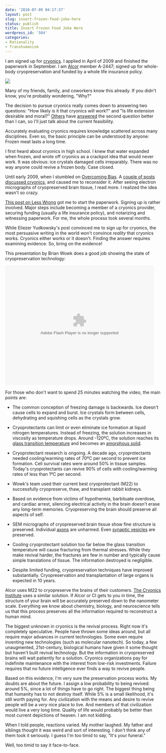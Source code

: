 ```yaml
---
date: '2010-07-09 04:17:37'
layout: post
slug: insert-frozen-food-joke-here
status: publish
title: Insert Frozen Food Joke Here
wordpress_id: '504'
categories:
- Rationality
- Transhumanism
---
```


I am signed up for [cryonics](http://en.wikipedia.org/wiki/Cryonics). I applied in April of 2009 and finished the paperwork in September. I am [Alcor](http://alcor.org/) member A-2447; signed up for whole-body cryopreservation and funded by a whole life insurance policy.

[![](http://geoff.greer.fm/rambling/wp-content/uploads/2010/05/tags1-500x225.jpg)](http://geoff.greer.fm/rambling/wp-content/uploads/2010/05/tags1.jpg)

Many of my friends, family, and coworkers know this already. If you didn't know, you're probably wondering, "Why?"

The decision to pursue cryonics really comes down to answering two questions: "How likely is it that cryonics will work?" and "Is life extension desirable and moral?" [Others](http://www.singinst.org/blog/2007/06/16/transhumanism-as-simplified-humanism/) have [answered](http://www.singinst.org/blog/2007/10/14/the-meaning-that-immortality-gives-to-life/) the second question better than I can, so I'll just talk about the current feasibility. 

Accurately evaluating cryonics requires knowledge scattered across many disciplines. Even so, the basic principle can be understood by anyone: Frozen meat lasts a long time.

I first heard about cryonics in high school. I knew that water expanded when frozen, and wrote off cryonics as a crackpot idea that would never work. It was obvious: ice crystals damaged cells irreparably. There was no way anyone could revive a frozen body. Case closed.

Until early 2009, when I stumbled on [Overcoming Bias](http://www.overcomingbias.com). A [couple of posts](http://www.overcomingbias.com/2008/12/we-agree-get-froze.html) [discussed cryonics](http://www.overcomingbias.com/2009/03/break-cryonics-down.html), and caused me to reconsider it. After seeing electron micrographs of cryopreserved brain tissue, I read more. I realized the idea wasn't so crazy. 

[This post on Less Wrong](http://lesswrong.com/lw/wq/you_only_live_twice/) got me to start the paperwork. Signing up is rather involved. Major steps include becoming a member of a cryonics provider, securing funding (usually a life insurance policy), and notarizing and witnessing paperwork. For me, the whole process took several months. 

While Eliezer Yudkowsky's post convinced me to sign up for cryonics, the most persuasive writing in the world won't convince _reality_ that cryonics works. Cryonics either works or it doesn't. Finding the answer requires examining evidence. So, bring on the evidence! 

This presentation by Brian Wowk does a good job showing the state of cryopreservation technology:

<embed src="http://video.google.com/googleplayer.swf?docid=2157944955525659858&amp;hl=en&amp;fs=true" width="480" height="385" allowscriptaccess="never" allowfullscreen="true" wmode="transparent" type="application/x-shockwave-flash"></embed>

For those who don't want to spend 25 minutes watching the video, the main points are:




  * The common conception of freezing damage is backwards. Ice doesn't cause cells to expand and burst. Ice crystals form between cells, dehydrating and squishing cells as the crystals grow.


  * Cryoprotectants can limit or even eliminate ice formation at liquid nitrogen temperatures. Instead of freezing, the solution increases in viscosity as temperature drops. Around -120ºC, the solution reaches its [glass transition temperature](http://en.wikipedia.org/wiki/Glass_transition) and becomes an [amorphous solid](http://en.wikipedia.org/wiki/Amorphous_solid).


  * Cryoprotectant research is ongoing. A decade ago, cryoprotectants needed cooling/warming rates of 70ºC per second to prevent ice formation. Cell survival rates were around 50% in tissue samples. Today's cryoprotectants can revive 90% of cells with cooling/warming rates of less than 1ºC per second.


  * Wowk's team used their current best cryoprotectant (M22) to successfully cryopreserve, thaw, and transplant rabbit kidneys.


  * Based on evidence from victims of hypothermia, barbituate overdose, and cardiac arrest, silencing electrical activity in the brain doesn't erase any long-term memories. Cryopreserving the brain should preserve all aspects of self.


  * SEM micrographs of cryopreserved brain tissue show fine structure is preserved. Individual [axons](http://en.wikipedia.org/wiki/Axon) are unharmed. Even [synaptic vesicles](http://en.wikipedia.org/wiki/Synaptic_vesicle) are preserved.


  * Cooling cryoprotectant solution too far below the glass transition temperature will cause fracturing from thermal stresses. While they make revival harder, the fractures are few in number and typically cause simple translations of tissue. The information destroyed is negligible.


  * Despite limited funding, cryopreservation techniques have improved substantially. Cryopreservation and transplantation of large organs is expected in 10 years.



Alcor uses M22 to cryopreserve the brains of their customers. [The Cryonics Institute](http://www.cryonics.org/) uses a similar solution. If Alcor or CI gets to you in time, the structure of your brain will be accurately preserved down to the nanometer scale. Everything we know about chemistry, biology, and neuroscience tells us that this process preserves all the information required to reconstruct a human mind. 

The biggest unknown in cryonics is the revival process. Right now it's completely speculative. People have thrown some ideas around, but all require major advances in current technologies. Some even require inventing new technologies (such as molecular nanotech). So today, a few unaugmented, 21st-century, biological humans have given it some thought but haven't built revival technology. But the information in cryopreserved brains will wait patiently for a solution. Cryonics organizations pay for indefinite maintenance with the interest from low-risk investments. Failure requires that no future intelligence ever finds a way to revive people.  

Based on this evidence, I'm very sure the preservation process works. My doubts are about the future. I assign a low probability to being revived: around 5%, since a lot of things have to go right. The biggest thing being that humanity has to not destroy itself. While 5% is a small likelihood, it's still worth paying for. Any civilization with the means and desire to revive people will be a _very_ nice place to live. And members of that civilization would live a very long time. Quality of life would probably be better than most current depictions of heaven. I am not kidding.

When I told people, reactions varied. My mother laughed. My father and siblings thought it was weird and sort of interesting. I don't think any of them took it seriously. I guess I'm too timid to say, "It's your funeral."

Well, too timid to say it face-to-face.
